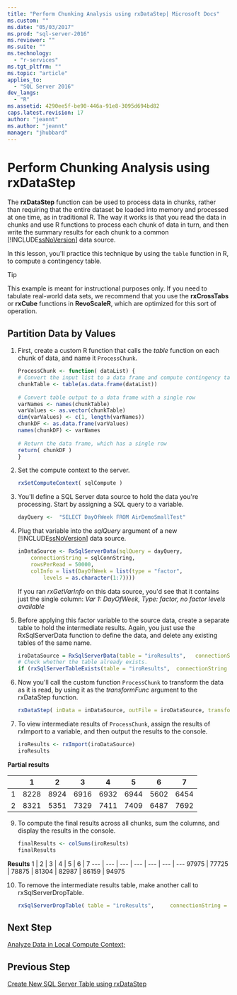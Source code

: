 ```yaml
---
title: "Perform Chunking Analysis using rxDataStep| Microsoft Docs"
ms.custom: ""
ms.date: "05/03/2017"
ms.prod: "sql-server-2016"
ms.reviewer: ""
ms.suite: ""
ms.technology: 
  - "r-services"
ms.tgt_pltfrm: ""
ms.topic: "article"
applies_to: 
  - "SQL Server 2016"
dev_langs: 
  - "R"
ms.assetid: 4290ee5f-be90-446a-91e8-3095d694bd82
caps.latest.revision: 17
author: "jeannt"
ms.author: "jeannt"
manager: "jhubbard"
---
```

# Perform Chunking Analysis using rxDataStep

The **rxDataStep** function can be used to process data in chunks, rather than requiring that the entire dataset be loaded into memory and processed at one time, as in traditional R. The way it works is that you read the data in chunks and use R functions to process each chunk of data in turn, and then write the summary results for each chunk to a common [!INCLUDE[ssNoVersion](../../includes/ssnoversion-md.md)] data source.

In this lesson, you'll practice this technique by using the `table` function in R, to compute a contingency table.

> [!TIP]
> This example is meant for instructional purposes only. If you need to tabulate real-world data sets, we recommend that you use the **rxCrossTabs** or **rxCube** functions in **RevoScaleR**, which are optimized for this sort of operation.

## Partition Data by Values

1. First, create a custom R function that calls the *table* function on each chunk of data, and name it `ProcessChunk`.
  
    ```R
    ProcessChunk <- function( dataList) {
    # Convert the input list to a data frame and compute contingency table
    chunkTable <- table(as.data.frame(dataList))
  
    # Convert table output to a data frame with a single row
    varNames <- names(chunkTable)
    varValues <- as.vector(chunkTable)
    dim(varValues) <- c(1, length(varNames))
    chunkDF <- as.data.frame(varValues)
    names(chunkDF) <- varNames
  
    # Return the data frame, which has a single row
    return( chunkDF )
    }
    ```

2. Set the compute context to the server.
  
    ```R
    rxSetComputeContext( sqlCompute )
    ```
  
3. You'll define a SQL Server data source to hold the data you're processing. Start by assigning a SQL query to a variable.
  
    ```R
    dayQuery <-  "SELECT DayOfWeek FROM AirDemoSmallTest"
    ```

4. Plug that variable into the *sqlQuery* argument of a new [!INCLUDE[ssNoVersion](../../includes/ssnoversion-md.md)] data source.
  
    ```R
    inDataSource <- RxSqlServerData(sqlQuery = dayQuery,
        connectionString = sqlConnString,
        rowsPerRead = 50000,
        colInfo = list(DayOfWeek = list(type = "factor",
            levels = as.character(1:7))))
    ```
     If you ran *rxGetVarInfo* on this data source, you'd see that it contains just the single column: *Var 1: DayOfWeek, Type: factor, no factor levels available*
     
5. Before applying this factor variable to the source data, create a separate table to hold the intermediate results. Again, you just use the RxSqlServerData function to define the data, and delete any existing tables of the same name.
  
    ```R
    iroDataSource = RxSqlServerData(table = "iroResults",   connectionString = sqlConnString)
    # Check whether the table already exists.
    if (rxSqlServerTableExists(table = "iroResults",  connectionString = sqlConnString))  { rxSqlServerDropTable( table = "iroResults", connectionString = sqlConnString) }
    ```
  
7.  Now you'll call the custom function `ProcessChunk` to transform the data as it is read, by using it as the *transformFunc* argument to the rxDataStep function.
  
    ```R
    rxDataStep( inData = inDataSource, outFile = iroDataSource, transformFunc = ProcessChunk, overwrite = TRUE)
    ```
  
8.  To view intermediate results of `ProcessChunk`, assign the results of rxImport to a variable, and then output the results to the console.
  
    ```R
    iroResults <- rxImport(iroDataSource)
    iroResults
    ```

**Partial results**

|      |    1  |   2   |  3   |  4   |  5  |   6   |  7 |
| --- | ---  | --- | ---  |  ---  | ---  | ---  | --- |
| 1 | 8228 | 8924 | 6916 | 6932 | 6944 | 5602 | 6454 |
| 2  | 8321  | 5351 | 7329 | 7411 | 7409 | 6487 | 7692 |

9. To compute the final results across all chunks, sum the columns, and display the results in the console.

    ```R
    finalResults <- colSums(iroResults)
    finalResults
    ```

 **Results**
  1  |   2  |   3  |   4  |   5  |   6  |   7
---  |   ---  |   ---  |   ---  |   ---  |   ---  |   ---
97975 | 77725 | 78875 | 81304 | 82987 | 86159 | 94975 

10. To remove the intermediate results table, make another call to  rxSqlServerDropTable.
  
    ```R
    rxSqlServerDropTable( table = "iroResults",     connectionString = sqlConnString)
    ```

## Next Step

[Analyze Data in Local Compute Context;](../../advanced-analytics/tutorials/deepdive-analyze-data-in-local-compute-context.md)

## Previous Step

[Create New SQL Server Table using rxDataStep](../../advanced-analytics/tutorials/deepdive-create-new-sql-server-table-using-rxdatastep.md)


